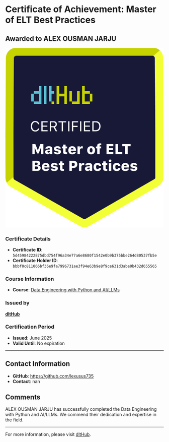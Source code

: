 
# Certificate of Achievement: Master of ELT Best Practices

## Awarded to **ALEX OUSMAN JARJU**

![Course Image](../badges/dlt_master_elt_best_practices_badge.png)

### Certificate Details
- **Certificate ID**: `5d45984222875dbd754f96a34e77a6e8680f1542e0b9b375bbe264d80537fb5e`
- **Certificate Holder ID**: `bbbf0c811066bf36e9fa7996731ae3f94e63b9e8f9ce631d3abe0b432d655565`

### Course Information
- **Course**: [Data Engineering with Python and AI/LLMs](https://www.youtube.com/watch?v=T23Bs75F7ZQ)

### Issued by
[**dltHub**](https://dlthub.com/) 

### Certification Period
- **Issued**: June 2025
- **Valid Until**: No expiration

---

## Contact Information
- **GitHub**: https://github.com/lexusus735
- **Contact**: nan

## Comments
ALEX OUSMAN JARJU has successfully completed the Data Engineering with Python and AI/LLMs. We commend their dedication and expertise in the field.

---

For more information, please visit [dltHub](https://dlthub.com/).
    